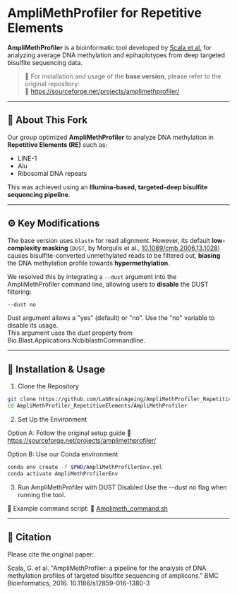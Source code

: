 # AmpliMethProfiler for Repetitive Elements

**AmpliMethProfiler** is a bioinformatic tool developed by [Scala et al.](https://doi.org/10.1186/s12859-016-1380-3) for analyzing average DNA methylation and epihaplotypes from deep targeted bisulfite sequencing data.

> 📌 For installation and usage of the **base version**, please refer to the original repository:  
> 🔗 https://sourceforge.net/projects/amplimethprofiler/

---

## 🔬 About This Fork

Our group optimized **AmpliMethProfiler** to analyze DNA methylation in **Repetitive Elements (RE)** such as:

- LINE-1  
- Alu  
- Ribosomal DNA repeats  

This was achieved using an **Illumina-based, targeted-deep bisulfite sequencing pipeline**.

---

## ⚙️ Key Modifications

The base version uses `blastn` for read alignment. However, its default **low-complexity masking** (`DUST`, by Morgulis et al., [10.1089/cmb.2006.13.1028](https://doi.org/10.1089/cmb.2006.13.1028)) causes bisulfite-converted unmethylated reads to be filtered out, **biasing** the DNA methylation profile towards **hypermethylation**.

We resolved this by integrating a `--dust` argument into the AmpliMethProfiler command line, allowing users to **disable** the DUST filtering:

```bash
--dust no
```
Dust argument allows a "yes" (default) or "no". Use the "no" variable to disable its usage.  
This argument uses the _dust_ property from Bio.Blast.Applications.NcbiblastnCommandline.

---

## 🚀 Installation & Usage

1. Clone the Repository

```bash
git clone https://github.com/LabBrainAgeing/AmpliMethProfiler_RepetitiveElements.git
cd AmpliMethProfiler_RepetitiveElements/AmpliMethProfiler
```

2. Set Up the Environment

Option A: Follow the original setup guide
🔗 https://sourceforge.net/projects/amplimethprofiler/

Option B: Use our Conda environment

```bash
conda env create -f $PWD/AmpliMethProfilerEnv.yml
conda activate AmpliMethProfilerEnv
```

3. Run AmpliMethProfiler with DUST Disabled
Use the --dust no flag when running the tool.

📄 Example command script:
🔗 [Amplimeth_command.sh](https://github.com/LabBrainAgeing/AmpliMethProfiler_RepetitiveElements/blob/main/testData/Amplimeth_command.sh)

---

## 🧠 Citation

Please cite the original paper:

Scala, G. et al. "AmpliMethProfiler: a pipeline for the analysis of DNA methylation profiles of targeted bisulfite sequencing of amplicons." BMC Bioinformatics, 2016.
10.1186/s12859-016-1380-3
